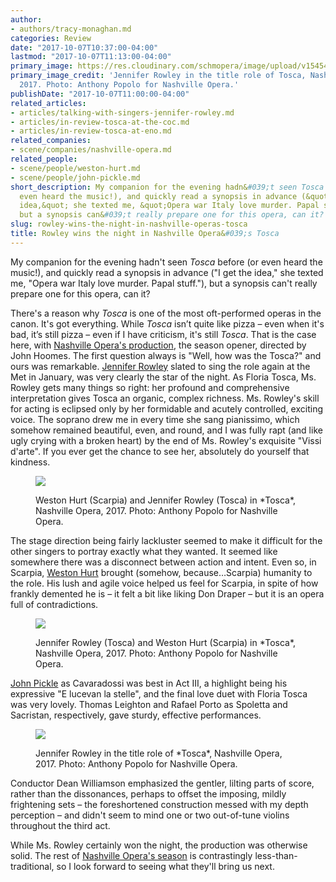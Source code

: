 ```yaml
---
author:
- authors/tracy-monaghan.md
categories: Review
date: "2017-10-07T10:37:00-04:00"
lastmod: "2017-10-07T11:13:00-04:00"
primary_image: https://res.cloudinary.com/schmopera/image/upload/v1545409169/media/webhook-uploads/1507387240232/2017-10-08---square---Tosca-2.jpg.jpg
primary_image_credit: 'Jennifer Rowley in the title role of Tosca, Nashville Opera,
  2017. Photo: Anthony Popolo for Nashville Opera.'
publishDate: "2017-10-07T11:00:00-04:00"
related_articles:
- articles/talking-with-singers-jennifer-rowley.md
- articles/in-review-tosca-at-the-coc.md
- articles/in-review-tosca-at-eno.md
related_companies:
- scene/companies/nashville-opera.md
related_people:
- scene/people/weston-hurt.md
- scene/people/john-pickle.md
short_description: My companion for the evening hadn&#039;t seen Tosca before (or
  even heard the music!), and quickly read a synopsis in advance (&quot;I get the
  idea,&quot; she texted me, &quot;Opera war Italy love murder. Papal stuff.&quot;),
  but a synopsis can&#039;t really prepare one for this opera, can it?
slug: rowley-wins-the-night-in-nashville-operas-tosca
title: Rowley wins the night in Nashville Opera&#039;s Tosca
---
```


My companion for the evening hadn't seen *Tosca* before (or even heard the music!), and quickly read a synopsis in advance ("I get the idea," she texted me, "Opera war Italy love murder. Papal stuff."), but a synopsis can't really prepare one for this opera, can it? 

There's a reason why *Tosca* is one of the most oft-performed operas in the canon. It's got everything. While *Tosca* isn’t quite like pizza – even when it's bad, it’s still pizza – even if I have criticism, it's still *Tosca*. That is the case here, with [Nashville Opera's production](http://www.nashvilleopera.org/tosca-copy/), the season opener, directed by John Hoomes. The first question always is "Well, how was the Tosca?" and ours was remarkable. [Jennifer Rowley](/talking-with-singers-jennifer-rowley/) slated to sing the role again at the Met in January, was very clearly the star of the night. As Floria Tosca, Ms. Rowley gets many things so right: her profound and comprehensive interpretation gives Tosca an organic, complex richness. Ms. Rowley's skill for acting is eclipsed only by her formidable and acutely controlled, exciting voice. The soprano drew me in every time she sang pianissimo, which somehow remained beautiful, even, and round, and I was fully rapt (and like ugly crying with a broken heart) by the end of Ms. Rowley's exquisite "Vissi d'arte". If you ever get the chance to see her, absolutely do yourself that kindness.

<figure data-type="image">

![](https://res.cloudinary.com/schmopera/image/upload/v1545409169/media/webhook-uploads/1507387268074/2017-10-08---Tosca-7.jpg.jpg)
<figcaption>Weston Hurt (Scarpia) and Jennifer Rowley (Tosca) in *Tosca*, Nashville Opera, 2017. Photo: Anthony Popolo for Nashville Opera.</figcaption>
</figure>

The stage direction being fairly lackluster seemed to make it difficult for the other singers to portray exactly what they wanted. It seemed like somewhere there was a disconnect between action and intent. Even so, in Scarpia, [Weston Hurt](/scene/people/weston-hurt/) brought (somehow, because…Scarpia) humanity to the role. His lush and agile voice helped us feel for Scarpia, in spite of how frankly demented he is – it felt a bit like liking Don Draper – but it is an opera full of contradictions. 

<figure data-type="image">

![](https://res.cloudinary.com/schmopera/image/upload/v1545409169/media/webhook-uploads/1507387276844/2017-10-08---Tosca-4.jpg.jpg)
<figcaption>Jennifer Rowley (Tosca) and Weston Hurt (Scarpia) in *Tosca*, Nashville Opera, 2017. Photo: Anthony Popolo for Nashville Opera.</figcaption>
</figure>

[John Pickle](/scene/people/john-pickle/) as Cavaradossi was best in Act III, a highlight being his expressive "E lucevan la stelle", and the final love duet with Floria Tosca was very lovely. Thomas Leighton and Rafael Porto as Spoletta and Sacristan, respectively, gave sturdy,
effective performances. 

<figure data-type="image">

![](https://res.cloudinary.com/schmopera/image/upload/v1545409169/media/webhook-uploads/1507387309954/2017-10-08---Tosca-3.jpg.jpg)
<figcaption>Jennifer Rowley in the title role of *Tosca*, Nashville Opera, 2017. Photo: Anthony Popolo for Nashville Opera.</figcaption>
</figure>

Conductor Dean Williamson emphasized the gentler, lilting parts of score, rather than the dissonances, perhaps to offset the imposing, mildly frightening sets – the foreshortened construction messed with my depth perception – and didn't seem to mind one or two out-of-tune violins throughout the third act.

While Ms. Rowley certainly won the night, the production was otherwise solid. The rest of [Nashville Opera's season](http://www.nashvilleopera.org/201718overview) is contrastingly less-than-traditional, so I look forward to seeing what they'll bring us next.
